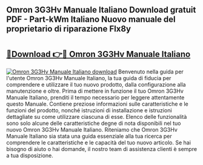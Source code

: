 ## Omron 3G3Hv Manuale Italiano Download gratuit PDF - Part-kWm Italiano Nuovo manuale del proprietario di riparazione FIx8y

# <h2><a href="http://dfgqae.blite.top/?on=Omron+3G3Hv+Manuale+Italiano">🔗Download 👉🔴 Omron 3G3Hv Manuale Italiano</a></h2>

[![Omron 3G3Hv Manuale Italiano download](https://i.imgur.com/lujVjoI.png)](http://dfgqae.blite.top/?on=Omron+3G3Hv+Manuale+Italiano)
Benvenuto nella guida per l'utente Omron 3G3Hv Manuale Italiano, la tua guida di fiducia per comprendere e utilizzare il tuo nuovo prodotto, dalla configurazione alla manutenzione e oltre. Prima di mettere in funzione il tuo Omron 3G3Hv Manuale Italiano, prenditi il tempo necessario per leggere attentamente questo Manuale. Contiene preziose informazioni sulle caratteristiche e le funzioni del prodotto, nonché istruzioni di installazione e istruzioni dettagliate su come utilizzare ciascuna di esse. Elenco delle funzionalità sono solo alcune delle caratteristiche degne di nota disponibili nel tuo nuovo Omron 3G3Hv Manuale Italiano. Riteniamo che Omron 3G3Hv Manuale Italiano sia stata una guida essenziale alla tua ricerca per comprendere le caratteristiche e le capacità del tuo nuovo articolo. Se hai bisogno di aiuto o hai domande, il nostro team di assistenza clienti è sempre a tua disposizione.
